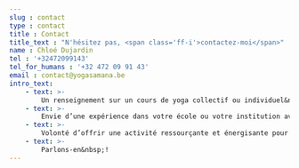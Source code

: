 ```yaml
---
slug : contact
type : contact
title : Contact
title_text : "N'hésitez pas, <span class='ff-i'>contactez-moi</span>"
name : Chloé Dujardin
tel : '+32472099143'
tel_for_humans : '+32 472 09 91 43'
email : contact@yogasamana.be
intro_text:
    - text: >-
        Un renseignement sur un cours de yoga collectif ou individuel&nbsp;?
    - text: >-
        Envie d’une expérience dans votre école ou votre institution avec les enfants ou les adolescents&nbsp;?
    - text: >-
        Volonté d’offrir une activité ressourçante et énergisante pour votre équipe&nbsp;?
    - text: >-
        Parlons-en&nbsp;!
---
```

